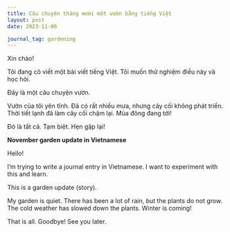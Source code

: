 ```yaml
---
title: Câu chuyện tháng mười một vườn bằng tiếng Việt 
layout: post
date: 2023-11-06

journal_tag: gardening
---
```


<div class="callout">
    <p>Xin chào!</p>
    <p>Tôi đang cô viết một bài viết tiếng Việt. Tôi muốn thử nghiệm điều này và học hỏi.</p>
    <p>Đây là một câu chuyện vườn.</p>
    <p>Vườn của tôi yên tĩnh. Đã có rất nhiều mưa, nhưng cây cối không phát triển. Thời tiết lạnh đã làm cây cối chậm lại. Mùa đông đang tới!</p>
    <p>Đó là tất cả. Tạm biệt. Hẹn gặp lại!</p>
</div> 

__November garden update in Vietnamese__

<div class="callout">
    <p>Hello!</p>
    <p>I’m trying to write a journal entry in Vietnamese. I want to experiment with this and learn.</p>
    <p>This is a garden update (story).</p>
    <p>My garden is quiet. There has been a lot of rain, but the plants do not grow. The cold weather has slowed down the plants. Winter is coming!</p>
    <p>That is all. Goodbye! See you later.</p>
</div> 